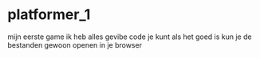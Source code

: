 # platformer_1
mijn eerste game 
ik heb alles gevibe code
je kunt als het goed is kun je de bestanden gewoon openen in je browser
